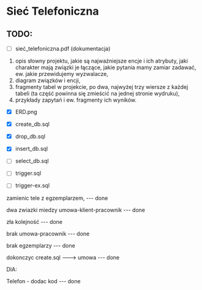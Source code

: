 # Sieć Telefoniczna


## TODO:
- [ ]  sieć_telefoniczna.pdf (dokumentacja)
1. opis słowny projektu, jakie są najważniejsze encje i ich atrybuty, jaki charakter mają związki je łączące, jakie pytania mamy zamiar zadawać, ew. jakie przewidujemy wyzwalacze,
2. diagram związków i encji,
3. fragmenty tabel w projekcie, po dwa, najwyżej trzy wiersze z każdej tabeli (ta część powinna się zmieścić na jednej stronie wydruku),
4. przykłady zapytań i ew. fragmenty ich wyników.
- [x] ERD.png
- [x] create_db.sql
- [x] drop_db.sql
- [x] insert_db.sql
- [ ] select_db.sql
- [ ] trigger.sql
- [ ] trigger-ex.sql




zamienic tele z egzemplarzem,               --- done

dwa zwiazki miedzy umowa-klient-pracownik   --- done

zła kolejność                               --- done

brak umowa-pracownik                        --- done

brak egzemplarzy                            --- done

dokonczyc create.sql ---> umowa             --- done


DIA:

Telefon - dodac kod                         --- done
